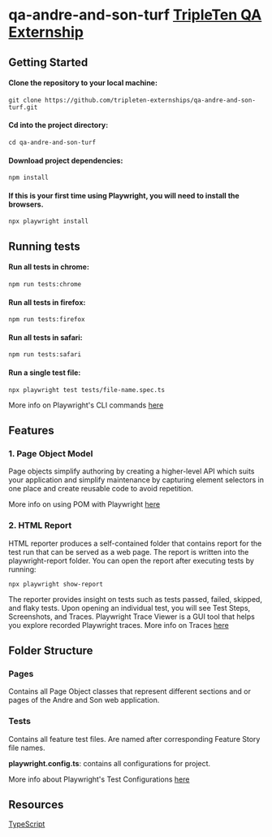 # qa-andre-and-son-turf [ TripleTen QA Externship ](https://tripleten.com/qa-engineer/)

## Getting Started

#### Clone the repository to your local machine:
```
git clone https://github.com/tripleten-externships/qa-andre-and-son-turf.git
```

#### Cd into the project directory:
```
cd qa-andre-and-son-turf
```

#### Download project dependencies:

```
npm install
```

#### If this is your first time using Playwright, you will need to install the browsers.

```
npx playwright install
```
## Running tests

#### Run all tests in chrome:
```
npm run tests:chrome
```
#### Run all tests in firefox:
```
npm run tests:firefox
```
#### Run all tests in safari:
```
npm run tests:safari
```
#### Run a single test file:
```
npx playwright test tests/file-name.spec.ts
```
More info on Playwright's CLI commands [here](https://playwright.dev/docs/test-cli)

## Features

### 1. Page Object Model

Page objects simplify authoring by creating a higher-level API which suits your application and simplify maintenance by capturing element selectors in one place and create reusable code to avoid repetition.

More info on using POM with Playwright [here](https://playwright.dev/docs/pom)


### 2. HTML Report

HTML reporter produces a self-contained folder that contains report for the test run that can be served as a web page.
The report is written into the playwright-report folder. You can open the report after executing tests by running:
```
npx playwright show-report
```
The reporter provides insight on tests such as tests passed, failed, skipped, and flaky tests.
Upon opening an individual test, you will see Test Steps, Screenshots, and Traces.
Playwright Trace Viewer is a GUI tool that helps you explore recorded Playwright traces. More info on Traces [here](https://playwright.dev/docs/trace-viewer)

## Folder Structure

### Pages
Contains all Page Object classes that represent different sections and or pages of the Andre and Son web application.

### Tests
Contains all feature test files. Are named after corresponding Feature Story file names.

**playwright.config.ts**: contains all configurations for project. 

More info about Playwright's Test Configurations [here](https://playwright.dev/docs/test-configuration) 

## Resources

 [TypeScript](https://www.typescriptlang.org/)
